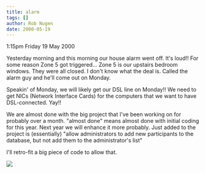 ```yaml
---
title: alarm
tags: []
author: Rob Nugen
date: 2000-05-19
---
```


<p class=date>1:15pm Friday 19 May 2000</p>

<p>Yesterday morning and this morning our house alarm went off.  It's loud!!  For some reason Zone 5 got triggered... Zone 5 is our upstairs bedroom windows.  They were all closed.  I don't know what the deal is.  Called the alarm guy and he'll come out on Monday.

<p>Speakin' of Monday, we will likely get our DSL line on Monday!!  We need to get NICs (Network Interface Cards) for the computers that we want to have DSL-connected.  Yay!!

<p>We are almost done with the big project that I've been working on for probably over a month.  "almost done" means almost done with initial coding for this year.  Next year we will enhance it more probably.  Just added to the project is (essentially) "allow administrators to add new participants to the database, but not add them to the administrator's list"

<p>I'll retro-fit a big piece of code to allow that.

<p><img src="/images/rob/wL-ROB.gif">

